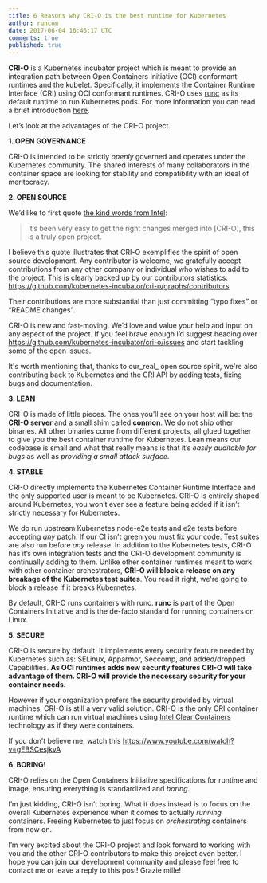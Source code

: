 ```yaml
---
title: 6 Reasons why CRI-O is the best runtime for Kubernetes
author: runcom
date: 2017-06-04 16:46:17 UTC
comments: true
published: true
---
```


**CRI-O** is a Kubernetes incubator project which is meant to provide an integration path between Open Containers Initiative (OCI) conformant runtimes and the kubelet. Specifically, it implements the Container Runtime Interface (CRI) using OCI conformant runtimes. CRI-O uses [runc](https://github.com/opencontainers/runc) as its default runtime to run Kubernetes pods. For more information you can read a brief introduction [here](https://www.projectatomic.io/blog/2017/02/crio-runtimes/).

Let’s look at the advantages of the CRI-O project.

**1. OPEN GOVERNANCE**

CRI-O is intended to be strictly _openly_ governed and operates under the Kubernetes community.  The shared interests of many collaborators in the container space are looking for stability and compatibility with an ideal of meritocracy.

**2. OPEN SOURCE**

We’d like to first quote [the kind words from Intel](https://github.com/kubernetes-incubator/cri-o/issues/332#issuecomment-275256700):

> It’s been very easy to get the right changes merged into [CRI-O], this is a truly open project.

I believe this quote illustrates that CRI-O exemplifies the spirit of open source development. Any contributor is welcome, we gratefully accept contributions from any other company or individual who wishes to add to the project.  This is clearly backed up by our contributors statistics: https://github.com/kubernetes-incubator/cri-o/graphs/contributors

Their contributions are more substantial than just committing “typo fixes” or “README changes”.

CRI-O is new and fast-moving.  We’d love and value your help and input on any aspect of the project.  If you feel brave enough I’d suggest heading over https://github.com/kubernetes-incubator/cri-o/issues and start tackling some of the open issues.

It's worth mentioning that, thanks to our_real_ open source spirit, we're also contributing back to Kubernetes and the CRI API by adding tests, fixing bugs and documentation. 

**3. LEAN**

CRI-O is made of little pieces.  The ones you’ll see on your host will be: the **CRI-O server** and a small shim called **conmon**. We do not ship other binaries.  All other binaries come from different projects, all glued together to give you the best container runtime for Kubernetes.  Lean means our codebase is small and what that really means is that it’s _easily auditable for bugs_ as well as _providing a small attack surface_.

**4. STABLE**

CRI-O directly implements the Kubernetes Container Runtime Interface and the only supported user is meant to be Kubernetes.  CRI-O is entirely shaped around Kubernetes, you won’t ever see a feature being added if it isn’t strictly necessary for Kubernetes.

We do run upstream Kubernetes node-e2e tests and e2e tests before accepting _any_ patch.  If our CI isn’t green you must fix your code.  Test suites are also run before _any_ release.
In addition to the  Kubernetes tests, CRI-O has it’s own integration tests and the CRI-O development community is continually adding to them. Unlike other container runtimes meant to work with other container orchestrators, **CRI-O will block a release on any breakage of the Kubernetes test suites**. You read it right, we're going to block a release if it breaks Kubernetes.

By default, CRI-O runs containers with runc. **runc** is part of the Open Containers Initiative and is the de-facto standard for running containers on Linux.

**5. SECURE**

CRI-O is secure by default.  It implements every security feature needed by Kubernetes such as: SELinux, Apparmor, Seccomp, and added/dropped Capabilities.  **As OCI runtimes adds new security features CRI-O will take advantage of them. CRI-O will provide the necessary security for your container needs.**

However if your organization prefers the security provided by virtual machines, CRI-O 
is still a very valid solution. CRI-O is the only CRI container runtime which can run virtual machines using [Intel Clear Containers](https://clearlinux.org/features/intel%C2%AE-clear-containers) technology as if they were containers.

If you don’t believe me, watch this https://www.youtube.com/watch?v=gEBSCesjkvA

**6. BORING!**

CRI-O relies on the Open Containers Initiative specifications for runtime and image, ensuring everything is standardized and _boring_.

I’m just kidding, CRI-O isn’t boring.  What it does instead is to focus on the overall Kubernetes experience when it comes to actually _running_ containers.  Freeing Kubernetes to just focus on _orchestrating_ containers from now on.

I’m very excited about the CRI-O project and look forward to working with you and the other CRI-O contributors to make this project even better.  I hope you can join our development community and please feel free to contact me or leave a reply to this post!  Grazie mille!